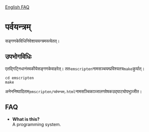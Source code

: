 [English FAQ](#FAQ)
# पर्वयन्त्रम्
सङ्गणकेविधिनिवेशाययन्त्रमस्त्येतत्।

## उपभोगविधिः
एतद्गिट्निधानंस्वकीयेसङ्गणकेवाहरेत्।
ततः`emscripten`नामसञ्चयम्प्रविश्यतत्र`make`कुर्यात्।
```
cd emscripten
make
```
अनेननिष्पादिताम्`emscripten/पर्वयन्त्रम्.html`नामसञ्चिकाञ्जालगवेषकउद्घाट्योपभुञ्जीत।

## FAQ
* **What is this?**  
A programming system.
